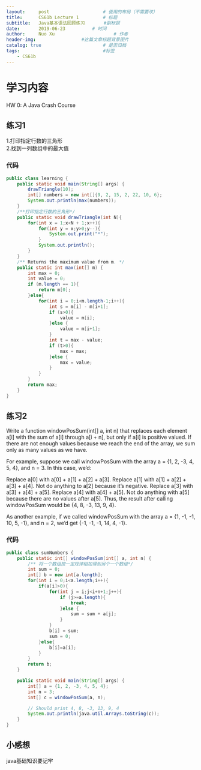 ```yaml
---
layout:     post   				    # 使用的布局（不需要改）
title:      CS61b Lecture 1			# 标题 
subtitle:   Java基本语法回顾练习       #副标题
date:       2019-06-23			# 时间
author:     Nuo Xu 						# 作者
header-img:              	#这篇文章标题背景图片
catalog: true 						# 是否归档
tags:								#标签
    - CS61b 
---
```

# 学习内容
HW 0: A Java Crash Course

## 练习1
1.打印指定行数的三角形  
2.找到一列数组中的最大值

### 代码
```java
public class learning {
    public static void main(String[] args) {
        drawTriangle(10);
        int[] numbers = new int[]{9, 2, 15, 2, 22, 10, 6};
        System.out.println(max(numbers));
    }
    /**打印指定行数的三角形*/
    public static void drawTriangle(int N){
        for(int x = 1;x<N + 1;x++){
            for(int y = x;y>0;y--){
                System.out.print("*");
            }
            System.out.println();
        }
    }
    /** Returns the maximum value from m. */
    public static int max(int[] m) {
        int max = 0;
        int value = 0;
        if (m.length == 1){
            return m[0];
        }else{
            for(int i = 0;i<m.length-1;i++){
                int s = m[i] - m[i+1];
                if (s>0){
                    value = m[i];
                }else {
                    value = m[i+1];
                }
                int t = max - value;
                if (t>0){
                    max = max;
                }else {
                    max = value;
                }
            }
        }
        return max;
    }
}
```
## 练习2
Write a function windowPosSum(int[] a, int n) that replaces each element a[i] with the sum of a[i] through a[i + n], but only if a[i] is positive valued. If there are not enough values because we reach the end of the array, we sum only as many values as we have.

For example, suppose we call windowPosSum with the array a = {1, 2, -3, 4, 5, 4}, and n = 3. In this case, we’d:

Replace a[0] with a[0] + a[1] + a[2] + a[3].
Replace a[1] with a[1] + a[2] + a[3] + a[4].
Not do anything to a[2] because it’s negative.
Replace a[3] with a[3] + a[4] + a[5].
Replace a[4] with a[4] + a[5].
Not do anything with a[5] because there are no values after a[5].
Thus, the result after calling windowPosSum would be {4, 8, -3, 13, 9, 4}.

As another example, if we called windowPosSum with the array a = {1, -1, -1, 10, 5, -1}, and n = 2, we’d get {-1, -1, -1, 14, 4, -1}.

### 代码
```java
public class sumNumbers {
    public static int[] windowPosSum(int[] a, int n) {
        /** 将一个数组按一定规律相加得到另个一个数组*/
        int sum = 0;
        int[] b = new int[a.length];
        for(int i = 0;i<a.length;i++){
            if(a[i]>0){
                for(int j = i;j<i+n+1;j++){
                    if (j>=a.length){
                        break;
                    }else {
                        sum = sum + a[j];
                    }
                }
                b[i] = sum;
                sum = 0;
            }else{
                b[i]=a[i];
            }
        }
        return b;
    }

    public static void main(String[] args) {
        int[] a = {1, 2, -3, 4, 5, 4};
        int n = 3;
        int[] c = windowPosSum(a, n);

        // Should print 4, 8, -3, 13, 9, 4
        System.out.println(java.util.Arrays.toString(c));
    }
}
```
## 小感想
java基础知识要记牢

